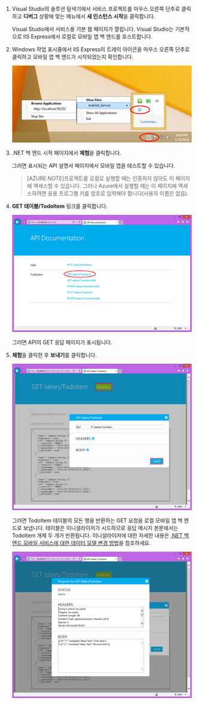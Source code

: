 
1. Visual Studio의 솔루션 탐색기에서 서비스 프로젝트를 마우스 오른쪽 단추로 클릭하고 **디버그** 상황에 맞는 메뉴에서 **새 인스턴스 시작**을 클릭합니다.

    Visual Studio에서 서비스용 기본 웹 페이지가 열립니다. Visual Studio는 기본적으로 IIS Express에서 로컬로 모바일 앱 백 엔드를 호스트합니다.

2. Windows 작업 표시줄에서 IIS Express의 트레이 아이콘을 마우스 오른쪽 단추로 클릭하고 모바일 앱 백 엔드가 시작되었는지 확인합니다.

	 ![작업 표시줄에서 모바일 서비스 확인](./media/mobile-services-dotnet-backend-test-local-service-api-documentation/iis-express-tray.png)

3. .NET 백 엔드 시작 페이지에서 **체험**을 클릭합니다.

    그러면 표시되는 API 설명서 페이지에서 모바일 앱을 테스트할 수 있습니다.

	>[AZURE.NOTE]프로젝트를 로컬로 실행할 때는 인증하지 않아도 이 페이지에 액세스할 수 있습니다. 그러나 Azure에서 실행할 때는 이 페이지에 액세스하려면 응용 프로그램 키를 암호로 입력해야 합니다(사용자 이름은 없음).

4. **GET 테이블/TodoItem** 링크를 클릭합니다.

	![](./media/mobile-services-dotnet-backend-test-local-service-api-documentation/service-api-documentation-page.png)
   	
	그러면 API의 GET 응답 페이지가 표시됩니다.

5. **체험**을 클릭한 후 **보내기**를 클릭합니다.
 
	![](./media/mobile-services-dotnet-backend-test-local-service-api-documentation/service-try-this-out-get-todoitems.png)

	그러면 TodoItem 테이블의 모든 행을 반환하는 GET 요청을 로컬 모바일 앱 백 엔드로 보냅니다. 테이블은 이니셜라이저가 시드하므로 응답 메시지 본문에서는 TodoItem 개체 두 개가 반환됩니다. 이니셜라이저에 대한 자세한 내용은 [.NET 백 엔드 모바일 서비스에 대한 데이터 모델 변경 방법](../articles/mobile-services-dotnet-backend-how-to-use-code-first-migrations.md)을 참조하세요.

	![](./media/mobile-services-dotnet-backend-test-local-service-api-documentation/service-try-this-out-get-response.png)

<!---HONumber=62-->